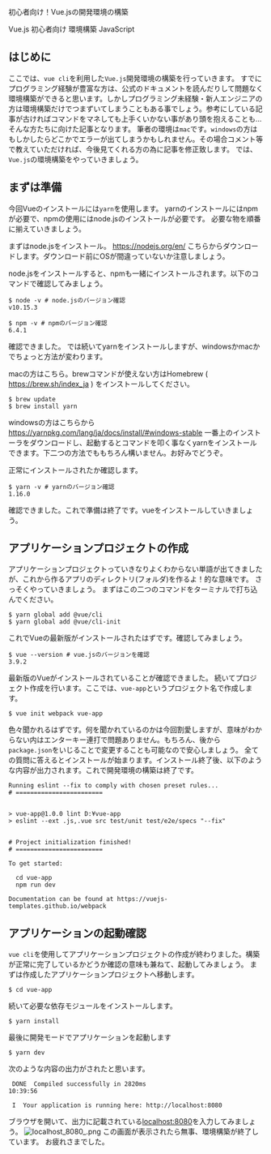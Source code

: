 初心者向け！Vue.jsの開発環境の構築

Vue.js 初心者向け 環境構築 JavaScript

## はじめに
ここでは、`vue cli`を利用した`Vue.js`開発環境の構築を行っていきます。
すでにプログラミング経験が豊富な方は、公式のドキュメントを読んだりして問題なく環境構築ができると思います。しかしプログラミング未経験・新人エンジニアの方は環境構築だけでつまずいてしまうこともある事でしょう。参考にしている記事が古ければコマンドをマネしても上手くいかない事があり頭を抱えることも…そんな方たちに向けた記事となります。
筆者の環境は`mac`です。`windows`の方はもしかしたらどこかでエラーが出てしまうかもしれません。その場合コメント等で教えていただければ、今後見てくれる方の為に記事を修正致します。
では、`Vue.js`の環境構築をやっていきましょう。


## まずは準備
今回Vueのインストールには`yarn`を使用します。
yarnのインストールにはnpmが必要で、npmの使用にはnode.jsのインストールが必要です。
必要な物を順番に揃えていきましょう。

まずはnode.jsをインストール。
https://nodejs.org/en/
こちらからダウンロードします。ダウンロード前にOSが間違っていないか注意しましょう。

node.jsをインストールすると、npmも一緒にインストールされます。以下のコマンドで確認してみましょう。

```:ターミナル
$ node -v # node.jsのバージョン確認
v10.15.3

$ npm -v # npmのバージョン確認
6.4.1
```

確認できました。
では続いてyarnをインストールしますが、windowsかmacかでちょっと方法が変わります。

macの方はこちら。brewコマンドが使えない方はHomebrew ( https://brew.sh/index_ja ) をインストールしてください。

```:ターミナル
$ brew update
$ brew install yarn
```

windowsの方はこちらから
https://yarnpkg.com/lang/ja/docs/install/#windows-stable
一番上のインストーラをダウンロードし、起動するとコマンドを叩く事なくyarnをインストールできます。下二つの方法でももちろん構いません。お好みでどうぞ。

正常にインストールされたか確認します。

```:ターミナル
$ yarn -v # yarnのバージョン確認
1.16.0
```

確認できました。これで準備は終了です。vueをインストールしていきましょう。


## アプリケーションプロジェクトの作成
アプリケーションプロジェクトっていきなりよくわからない単語が出てきましたが、これから作るアプリのディレクトリ(フォルダ)を作るよ！的な意味です。
さっそくやっていきましょう。
まずはこの二つのコマンドをターミナルで打ち込んでください。

```:ターミナル
$ yarn global add @vue/cli
$ yarn global add @vue/cli-init
```

これでVueの最新版がインストールされたはずです。確認してみましょう。

```:ターミナル
$ vue --version # vue.jsのバージョンを確認
3.9.2
```

最新版のVueがインストールされていることが確認できました。
続いてプロジェクト作成を行います。ここでは、`vue-app`というプロジェクト名で作成します。

```:ターミナル
$ vue init webpack vue-app
```

色々聞かれるはずです。何を聞かれているのかは今回割愛しますが、意味がわからない内はエンターキー連打で問題ありません。もちろん、後から`package.json`をいじることで変更することも可能なので安心しましょう。
全ての質問に答えるとインストールが始まります。インストール終了後、以下のような内容が出力されます。これで開発環境の構築は終了です。

```:ターミナル
Running eslint --fix to comply with chosen preset rules...
# ========================


> vue-app@1.0.0 lint D:¥vue-app
> eslint --ext .js,.vue src test/unit test/e2e/specs "--fix"


# Project initialization finished!
# ========================

To get started:

  cd vue-app
  npm run dev

Documentation can be found at https://vuejs-templates.github.io/webpack
```

## アプリケーションの起動確認
`vue cli`を使用してアプリケーションプロジェクトの作成が終わりました。構築が正常に完了しているかどうか確認の意味も兼ねて、起動してみましょう。
まずは作成したアプリケーションプロジェクトへ移動します。

```:ターミナル
$ cd vue-app
```

続いて必要な依存モジュールをインストールします。

```:ターミナル
$ yarn install
```

最後に開発モードでアプリケーションを起動します

```:ターミナル
$ yarn dev
```

次のような内容の出力がされたと思います。

```:ターミナル
 DONE  Compiled successfully in 2820ms                                                          10:39:56

 I  Your application is running here: http://localhost:8080
```

ブラウザを開いて、出力に記載されている[localhost:8080](http://localhost:8080)を入力してみましょう。
![localhost_8080_.png](https://qiita-image-store.s3.ap-northeast-1.amazonaws.com/0/459087/d7fc0752-0589-27a9-49e3-8c881f818ddf.png)
この画面が表示されたら無事、環境構築が終了しています。
お疲れさまでした。
